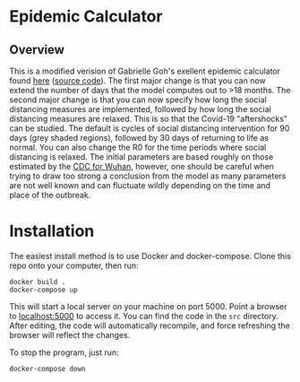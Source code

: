 # Epidemic Calculator 

## Overview
This is a modified verision of Gabrielle Goh's exellent epidemic calculator found [here](http://gabgoh.github.io/COVID/) ([source code](https://github.com/gabgoh/epcalc)). The first major change is that you can now extend the number of days that the model computes out to >18 months. The second major change is that you can now specify how long the social distancing measures are implemented, followed by how long the social distancing measures are relaxed. This is so that the Covid-19 "aftershocks" can be studied. The default is cycles of social distancing intervention for 90 days (grey shaded regions), followed by 30 days of returning to life as normal. You can also change the R0 for the time periods where social distancing is relaxed. The initial parameters are based roughly on those estimated by the [CDC for Wuhan](https://wwwnc.cdc.gov/eid/article/26/7/20-0282_article), however, one should be careful when trying to draw too strong a conclusion from the model as many parameters are not well known and can fluctuate wildly depending on the time and place of the outbreak.

# Installation  
The easiest install method is to use Docker and docker-compose. Clone this repo onto your computer, then run:

```docker build .```  
```docker-compose up```  

This will start a local server on your machine on port 5000. Point a browser to [localhost:5000](http://localhost:5000) to access it. You can find the code in the ```src``` directory. After editing, the code will automatically recompile, and force refreshing the browser will reflect the changes.

To stop the program, just run:  

```docker-compose down```